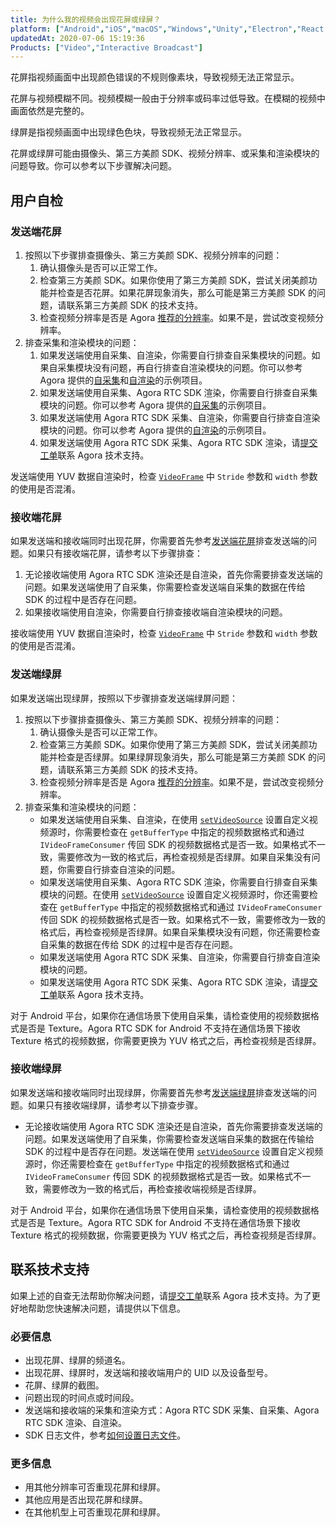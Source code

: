```yaml
---
title: 为什么我的视频会出现花屏或绿屏？
platform: ["Android","iOS","macOS","Windows","Unity","Electron","React Native","Flutter"]
updatedAt: 2020-07-06 15:19:36
Products: ["Video","Interactive Broadcast"]
---
```

花屏指视频画面中出现颜色错误的不规则像素块，导致视频无法正常显示。

<div class="alert note">花屏与视频模糊不同。视频模糊一般由于分辨率或码率过低导致。在模糊的视频中画面依然是完整的。</div>

绿屏是指视频画面中出现绿色色块，导致视频无法正常显示。

花屏或绿屏可能由摄像头、第三方美颜 SDK、视频分辨率、或采集和渲染模块的问题导致。你可以参考以下步骤解决问题。

## 用户自检

<a id="sender_pixelated"></a>

### 发送端花屏

1. 按照以下步骤排查摄像头、第三方美颜 SDK、视频分辨率的问题：
   1. 确认摄像头是否可以正常工作。
   2. 检查第三方美颜 SDK。如果你使用了第三方美颜 SDK，尝试关闭美颜功能并检查是否花屏。如果花屏现象消失，那么可能是第三方美颜 SDK 的问题，请联系第三方美颜 SDK 的技术支持。
   3. 检查视频分辨率是否是 Agora [推荐的分辨率](https://docs.agora.io/cn/Voice/API%20Reference/cpp/structagora_1_1rtc_1_1_video_encoder_configuration.html#af10ca07d888e2f33b34feb431300da69)。如果不是，尝试改变视频分辨率。
2. 排查采集和渲染模块的问题：
    1. 如果发送端使用自采集、自渲染，你需要自行排查自采集模块的问题。如果自采集模块没有问题，再自行排查自渲染模块的问题。你可以参考 Agora 提供的[自采集](https://github.com/AgoraIO/Advanced-Video/blob/dev/backup/Custom-Media-Device/Agora-Custom-Media-Device-Android/README.zh.md)和[自渲染](https://github.com/AgoraIO/Advanced-Video/tree/master/Android/sample-custom-render)的示例项目。
    2. 如果发送端使用自采集、Agora RTC SDK 渲染，你需要自行排查自采集模块的问题。你可以参考 Agora 提供的[自采集](https://github.com/AgoraIO/Advanced-Video/blob/dev/backup/Custom-Media-Device/Agora-Custom-Media-Device-Android/README.zh.md)的示例项目。
    3. 如果发送端使用 Agora RTC SDK 采集、自渲染，你需要自行排查自渲染模块的问题。你可以参考 Agora 提供的[自渲染](https://github.com/AgoraIO/Advanced-Video/tree/master/Android/sample-custom-render)的示例项目。
    4. 如果发送端使用 Agora RTC SDK 采集、Agora RTC SDK 渲染，请[提交工单](https://agora-ticket.agora.io/)联系 Agora 技术支持。

<div class="alert note">发送端使用 YUV 数据自渲染时，检查 <code><a href="/cn/Interactive%20Broadcast/API%20Reference/cpp/structagora_1_1media_1_1_i_video_frame_observer_1_1_video_frame.html">VideoFrame</a></code> 中 <code>Stride</code> 参数和 <code>width</code> 参数的使用是否混淆。</div>

<a id="receiver_pixelated"></a>

### 接收端花屏

如果发送端和接收端同时出现花屏，你需要首先参考[发送端花屏](#sender_pixelated)排查发送端的问题。如果只有接收端花屏，请参考以下步骤排查：

1. 无论接收端使用 Agora RTC SDK 渲染还是自渲染，首先你需要排查发送端的问题。如果发送端使用了自采集，你需要检查发送端自采集的数据在传给 SDK 的过程中是否存在问题。
2. 如果接收端使用自渲染，你需要自行排查接收端自渲染模块的问题。

<div class="alert note">接收端使用 YUV 数据自渲染时，检查 <code><a href="/cn/Interactive%20Broadcast/API%20Reference/cpp/structagora_1_1media_1_1_i_video_frame_observer_1_1_video_frame.html">VideoFrame</a></code> 中 <code>Stride</code> 参数和 <code>width</code> 参数的使用是否混淆。</div>

<a id="sender_green"></a>

### 发送端绿屏

如果发送端出现绿屏，按照以下步骤排查发送端绿屏问题：

1. 按照以下步骤排查摄像头、第三方美颜 SDK、视频分辨率的问题：
   1. 确认摄像头是否可以正常工作。
   2. 检查第三方美颜 SDK。如果你使用了第三方美颜 SDK，尝试关闭美颜功能并检查是否绿屏。如果绿屏现象消失，那么可能是第三方美颜 SDK 的问题，请联系第三方美颜 SDK 的技术支持。
   3. 检查视频分辨率是否是 Agora [推荐的分辨率](https://docs.agora.io/cn/Voice/API%20Reference/cpp/structagora_1_1rtc_1_1_video_encoder_configuration.html#af10ca07d888e2f33b34feb431300da69)。如果不是，尝试改变视频分辨率。
2. 排查采集和渲染模块的问题：
   - 如果发送端使用自采集、自渲染，在使用 [`setVideoSource`](/cn/Interactive%20Broadcast/API%20Reference/java/classio_1_1agora_1_1rtc_1_1_rtc_engine.html#aa240e991d12b5240fc5fd362cbc0d521) 设置自定义视频源时，你需要检查在 `getBufferType` 中指定的视频数据格式和通过 `IVideoFrameConsumer` 传回 SDK 的视频数据格式是否一致。如果格式不一致，需要修改为一致的格式后，再检查视频是否绿屏。如果自采集没有问题，你需要自行排查自渲染的问题。
   - 如果发送端使用自采集、Agora RTC SDK 渲染，你需要自行排查自采集模块的问题。在使用 [`setVideoSource`](/cn/Interactive%20Broadcast/API%20Reference/java/classio_1_1agora_1_1rtc_1_1_rtc_engine.html#aa240e991d12b5240fc5fd362cbc0d521) 设置自定义视频源时，你还需要检查在 `getBufferType` 中指定的视频数据格式和通过 `IVideoFrameConsumer` 传回 SDK 的视频数据格式是否一致。如果格式不一致，需要修改为一致的格式后，再检查视频是否绿屏。如果自采集模块没有问题，你还需要检查自采集的数据在传给 SDK 的过程中是否存在问题。
   - 如果发送端使用 Agora RTC SDK 采集、自渲染，你需要自行排查自渲染模块的问题。
   - 如果发送端使用 Agora RTC SDK 采集、Agora RTC SDK 渲染，请[提交工单](https://agora-ticket.agora.io/)联系 Agora 技术支持。

<div class="alert note">对于 Android 平台，如果你在通信场景下使用自采集，请检查使用的视频数据格式是否是 Texture。Agora RTC SDK for Android 不支持在通信场景下接收 Texture 格式的视频数据，你需要更换为 YUV 格式之后，再检查视频是否绿屏。</div>

<a id="receiver_green"></a>

### 接收端绿屏

如果发送端和接收端同时出现绿屏，你需要首先参考[发送端绿屏](#sender_green)排查发送端的问题。如果只有接收端绿屏，请参考以下排查步骤。

- 无论接收端使用 Agora RTC SDK 渲染还是自渲染，首先你需要排查发送端的问题。如果发送端使用了自采集，你需要检查发送端自采集的数据在传输给 SDK 的过程中是否存在问题。发送端在使用 [`setVideoSource`](/cn/Interactive%20Broadcast/API%20Reference/java/classio_1_1agora_1_1rtc_1_1_rtc_engine.html#aa240e991d12b5240fc5fd362cbc0d521) 设置自定义视频源时，你还需要检查在 `getBufferType` 中指定的视频数据格式和通过 `IVideoFrameConsumer` 传回 SDK 的视频数据格式是否一致。如果格式不一致，需要修改为一致的格式后，再检查接收端视频是否绿屏。

<div class="alert note">对于 Android 平台，如果你在通信场景下使用自采集，请检查使用的视频数据格式是否是 Texture。Agora RTC SDK for Android 不支持在通信场景下接收 Texture 格式的视频数据，你需要更换为 YUV 格式之后，再检查视频是否绿屏。</div>

## 联系技术支持

如果上述的自查无法帮助你解决问题，请[提交工单](https://agora-ticket.agora.io/)联系 Agora 技术支持。为了更好地帮助您快速解决问题，请提供以下信息。


### 必要信息

- 出现花屏、绿屏的频道名。
- 出现花屏、绿屏时，发送端和接收端用户的 UID 以及设备型号。
- 花屏、绿屏的截图。
- 问题出现的时间点或时间段。
- 发送端和接收端的采集和渲染方式：Agora RTC SDK 采集、自采集、Agora RTC SDK 渲染、自渲染。
- SDK 日志文件，参考[如何设置日志文件](https://docs.agora.io/cn/faq/logfile)。

### 更多信息

- 用其他分辨率可否重现花屏和绿屏。
- 其他应用是否出现花屏和绿屏。
- 在其他机型上可否重现花屏和绿屏。